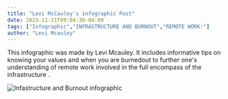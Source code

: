 ```yaml
---
title: "Levi McCauley's infographic Post"
date: 2023-11-21T09:04:30-04:00
tags: ["Infographic","INFRASTRUCTURE AND BURNOUT","REMOTE WORK:"]
author: "Levi Mcauley"
---
```


This infographic was made by Levi Mcauley. It includes  informative tips on knowing your values and when you are burnedout to further one's understanding of remote work  involved in the full encompass of the infrastructure .  

![Infastructure and Burnout infographic](/LeviMcauley'sinfographic.jpg)